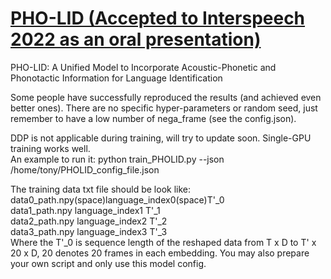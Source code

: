 # [PHO-LID (Accepted to Interspeech 2022 as an oral presentation)](https://www.isca-speech.org/archive/interspeech_2022/liu22e_interspeech.html)
PHO-LID: A Unified Model to Incorporate Acoustic-Phonetic and Phonotactic Information for Language Identification  

Some people have successfully reproduced the results (and achieved even better ones). There are no specific hyper-parameters or random seed, just remember to have a low number of nega_frame (see the config.json).  
  
DDP is not applicable during training, will try to update soon. Single-GPU training works well.  
An example to run it:
python train_PHOLID.py --json /home/tony/PHOLID_config_file.json  
   
The training data txt file should be look like:  
data0_path.npy(space)language_index0(space)T'_0  
data1_path.npy language_index1 T'_1  
data2_path.npy language_index2 T'_2  
data3_path.npy language_index3 T'_3  
Where the T'_0 is sequence length of the reshaped data from T x D to T' x 20 x D, 20 denotes 20 frames in each embedding. You may also prepare your own script and only use this model config.  
